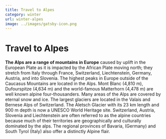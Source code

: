 ```yaml
---
title: Travel to Alpes
category: winter
url: winter-alpes
image: ../images/gatsby-icon.png
---
```


# Travel to Alpes

**The Alps are a range of mountains in Europe** caused by uplift in the European Plate as it is impacted by the African 
Plate moving north; they stretch from Italy through France, Switzerland, Liechtenstein, Germany, Austria, and into Slovenia.
The highest peaks in Europe outside of the Caucasus Mountains are located in the Alps. Mont Blanc (4,810 m), 
Dufourspitze (4,634 m) and the world-famous Matterhorn (4,478 m) are well known alpine four-thousanders.
Many areas of the Alps are covered by eternal snow and ice. The largest glaciers are located in the Valais and Bernese 
Alps of Switzerland. The Aletsch Glacier with its 23 km length and 900 m depth is now a UNESCO World Heritage site.
Switzerland, Austria, Slovenia and Liechtenstein are often referred to as the alpine countries because much of their 
territories are geographically and culturally dominated by the alps. The regional provinces of Bavaria, (Germany) and 
South Tyrol (Italy) also offer a distinctly Alpine flair.